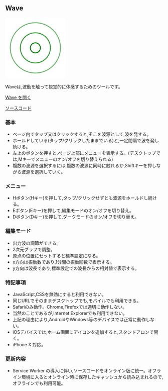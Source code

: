 ## Wave

![Wave](Icon.png "Wave")  

Waveは,波動を触って視覚的に体感するためのツールです。

[Wave を開く](https://akimikimikimikimikimikimika.github.io/Wave/Wave.html "Wave")  

[ソースコード](https://github.com/akimikimikimikimikimikimika/Wave/ "ソースコード")

### 基本
- ページ内でタップ又はクリックすると,そこを波源として,波を発する。
- ホールドしている(タップ/クリックしたままでいる)と,一定間隔で波を発し続ける。
- 左上のボタンを押すと,ページ上部にメニューを表示する。(デスクトップでは,Mキーでメニューのオン/オフを切り替えられる)
- 複数の波源を選択するには,複数の波源に同時に触れるか,Shiftキーを押しながら波源を選択していく。

### メニュー
- Hボタン(Hキー)を押して,タップ/クリックせずとも波源をホールドし続ける。
- Eボタン(Eキー)を押して,編集モードのオン/オフを切り替え。
- Dボタン(Dキー)を押して,ダークモードのオン/オフを切り替え。

### 編集モード
- 出力波の調節ができる。
- 2次元グラフで調整。
- 原点の位置にセットすると標準設定になる。
- x方向は振動数であり,1分間の振動回数で表示する。
- y方向は波長であり,標準設定での波長からの相対値で表示する。

### 特記事項
- JavaScript,CSSを無効にすると利用できない。
- 同じURLでそのままデスクトップでも,モバイルでも利用できる。
- Safariのみ動作。Chrome,Firefoxでは適切に動作しない。
- 当然のことであるが,Internet Explorerでも利用できない。
- 上記の理由により,AndroidやWindows等のデバイスでは正常に動作しない。
- iOSデバイスでは,ホーム画面にアイコンを追加すると,スタンドアロンで開く。
- iPhone X 対応。

### 更新内容
- Service Worker の導入に伴い,ソースコードをオンライン版に統一。オフライン環境に入るとオンライン時に保存したキャッシュから読み込まれるので,オフラインでも利用可能。